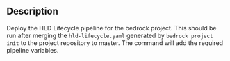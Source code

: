 ## Description

Deploy the HLD Lifecycle pipeline for the bedrock project. This should be run
after merging the `hld-lifecycle.yaml` generated by `bedrock project init` to
the project repository to master. The command will add the required pipeline
variables.
